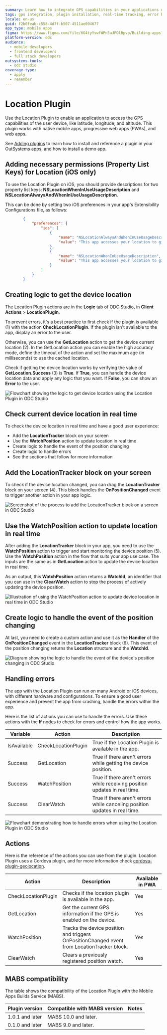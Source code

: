 ```yaml
---
summary: Learn how to integrate GPS capabilities in your applications using the Location Plugin in OutSystems Developer Cloud (ODC).
tags: gps integration, plugin installation, real-time tracking, error handling, geolocation
locale: en-us
guid: f2b0feab-c558-4d7f-b507-4511ae094677
app_type: mobile apps
figma: https://www.figma.com/file/6G4tyYswfWPn5uJPDlBpvp/Building-apps?type=design&node-id=3203%3A7693&t=ZwHw8hXeFhwYsO5V-1
platform-version: odc
audience:
  - mobile developers
  - frontend developers
  - full stack developers
outsystems-tools:
  - odc studio
coverage-type:
  - apply
  - remember
---
```


# Location Plugin

Use the Location Plugin to enable an application to access the GPS capabilities of the user device, like latitude, longitude, and altitude. This plugin works with native mobile apps, progressive web apps (PWAs), and web apps.

<div class="info" markdown="1">

See [Adding plugins](../intro.md#adding-plugins) to learn how to install and reference a plugin in your OutSystems apps, and how to install a demo app.

</div>

## Adding necessary permissions (Property List Keys) for Location (iOS only)

To use the Location Plugin on iOS, you should provide descriptions for two property list keys: **NSLocationWhenInUseUsageDescription** and **NSLocationAlwaysAndWhenInUseUsageDescription**.

This can be done by setting two iOS preferences in your app's Extensibility Configurations file, as follows:

```json
        {
            "preferences": {
                "ios": [
                    {
                        "name": "NSLocationAlwaysAndWhenInUseUsageDescription",
                        "value": "This app accesses your location to give you the best restaurants near you."
                    },
                    {
                        "name": "NSLocationWhenInUseUsageDescription",
                        "value": "This app accesses your location to give you the best restaurants near you."
                    }
                ]
            }
        }
```

## Creating logic to get the device location

The Location Plugin actions are in the **Logic** tab of ODC Studio, in **Client Actions** > **LocationPlugin**.

To prevent errors, it's a best practice to first check if the plugin is available (1) with the action **CheckLocationPlugin**. If the plugin isn't available to the app, display an error to the user.

Otherwise, you can use the **GetLocation** action to get the device current location (2). In the GetLocation action you can enable the high accuracy mode, define the timeout of the action and set the maximum age (in milliseconds) to use the cached location.

Check if getting the device location works by verifying the value of **GetLocation.Success** (3) is **True**. If **True**, you can handle the device location data and apply any logic that you want. If **False**, you can show an **Error** to the user.

![Flowchart showing the logic to get device location using the Location Plugin in ODC Studio](images/logic-to-get-device-location-odcs.png "Logic to Get Device Location")

## Check current device location in real time

To check the device location in real time and have a good user experience:

* Add the **LocationTracker** block on your screen
* Use the **WatchPosition** action to update location in real time
* Create logic to handle the event of the position changing
* Create logic to handle errors
* See the sections that follow for more information

## Add the LocationTracker block on your screen

To check if the device location changed, you can drag the **LocationTracker** block on your screen (4). This block handles the **OnPositionChanged** event to trigger another action in your app logic.

![Screenshot of the process to add the LocationTracker block on a screen in ODC Studio](images/add-location-tracker-ocds.png "Add LocationTracker Block")

## Use the WatchPosition action to update location in real time

After adding the **LocationTracker** block in your app, you need to use the **WatchPosition** action to trigger and start monitoring the device position (5). Use the **WatchPosition** action in the flow that suits your app use case. The inputs are the same as in **GetLocation** action to update the device location in real time. 

As an output, this **WatchPosition** action returns a **WatchId**, an identifier that you can use in the **ClearWatch** action to stop the process of actively updating the device position. 

![Illustration of using the WatchPosition action to update device location in real time in ODC Studio](images/watch-position-action-odcs.png "WatchPosition Action")

## Create logic to handle the event of the position changing

At last, you need to create a custom action and use it as the **Handler** of the **OnPositionChanged** event in the **LocationTracker** block (6). This event of the position changing returns the **Location** structure and the **WatchId**.

![Diagram showing the logic to handle the event of the device's position changing in ODC Studio](images/logic-handle-event-odcs.png "Logic to Handle Event of Position Changing")

## Handling errors

The app with the Location Plugin can run on many Android or iOS devices, with different hardware and configurations. To ensure a good user experience and prevent the app from crashing, handle the errors within the app.

Here is the list of actions you can use to handle the errors. Use these actions with the **If** nodes to check for errors and control how the app works.


| Variable    | Action              | Description                                                                    |
| ----------- | ------------------- | ------------------------------------------------------------------------------ |
| IsAvailable | CheckLocationPlugin | True if the Location Plugin is available in the app.                           |
| Success     | GetLocation         | True if there aren't errors while getting the device position.                 |
| Success     | WatchPosition       | True if there aren't errors while receiving position updates in real time.          |
| Success     | ClearWatch          | True if there aren't errors while canceling position updates in real time. |

![Flowchart demonstrating how to handle errors when using the Location Plugin in ODC Studio](images/handling-errors-odcs.png "Handling Errors")

## Actions

Here is the reference of the actions you can use from the plugin. Location Plugin uses a Cordova plugin, and for more information check [cordova-plugin-geolocation](https://github.com/OutSystems/cordova-plugin-geolocation).

| Action              | Description                                                                                 | Available in PWA |
| ------------------- | ------------------------------------------------------------------------------------------- | ---------------- |
| CheckLocationPlugin | Checks if the location plugin is available in the app.                                      | Yes              |
| GetLocation         | Get the current GPS information if the GPS is enabled on the device.                        | Yes              |
| WatchPosition       | Tracks the device position and triggers OnPositionChanged event from LocationTracker block. | Yes              |
| ClearWatch          | Clears a previously registered position watch.                                              | Yes              |

## MABS compatibility

The table shows the compatibility of the Location Plugin with the Mobile Apps Builds Service (MABS).

| Plugin version  | Compatible with MABS version | Notes |
| --------------- | ---------------------------- | ----- |
| 1.0.1 and later | MABS 10.0 and later.         |       |
| 0.1.0 and later | MABS 9.0 and later.          |       |
